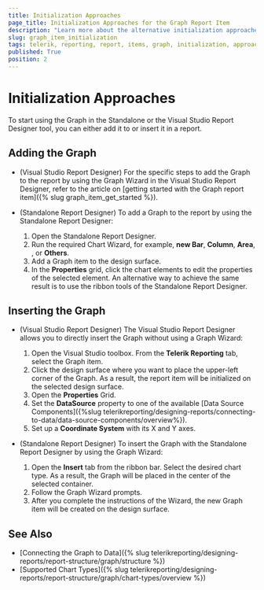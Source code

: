 ```yaml
---
title: Initialization Approaches
page_title: Initialization Approaches for the Graph Report Item
description: "Learn more about the alternative initialization approaches when working with the Telerik Reporting Graph report item."
slug: graph_item_initialization
tags: telerik, reporting, report, items, graph, initialization, approaches, insert, add
published: True
position: 2
---
```


# Initialization Approaches 

To start using the Graph in the Standalone or the Visual Studio Report Designer tool, you can either add it to or insert it in a report.  

## Adding the Graph

* (Visual Studio Report Designer) For the specific steps to add the Graph to the report by using the Graph Wizard in the Visual Studio Report Designer, refer to the article on [getting started with the Graph report item]({% slug graph_item_get_started %}). 

* (Standalone Report Designer) To add a Graph to the report by using the Standalone Report Designer: 

  1. Open the Standalone Report Designer. 
  1. Run the required Chart Wizard, for example, **new Bar**, **Column**, **Area**, , or **Others**. 
  1. Add a Graph item to the design surface. 
  1. In the **Properties** grid, click the chart elements to edit the properties of the selected element. An alternative way to achieve the same result is to use the ribbon tools of the Standalone Report Designer. 

## Inserting the Graph

* (Visual Studio Report Designer) The Visual Studio Report Designer allows you to directly insert the Graph without using a Graph Wizard: 

  1. Open the Visual Studio toolbox. From the **Telerik Reporting** tab, select the Graph item.
  1. Click the design surface where you want to place the upper-left corner of the Graph. As a result, the report item will be initialized on the selected design surface.
  1. Open the **Properties** Grid.
  1. Set the **DataSource** property to one of the available [Data Source Components]({%slug telerikreporting/designing-reports/connecting-to-data/data-source-components/overview%}).
  1. Set up a **Coordinate System** with its X and Y axes.

* (Standalone Report Designer) To insert the Graph with the Standalone Report Designer by using the Graph Wizard:

  1. Open the **Insert** tab from the ribbon bar. Select the desired chart type. As a result, the Graph will be placed in the center of the selected container.
  1. Follow the Graph Wizard prompts.
  1. After you complete the instructions of the Wizard, the new Graph item will be created on the design surface. 


## See Also 

* [Connecting the Graph to Data]({% slug telerikreporting/designing-reports/report-structure/graph/structure %})
* [Supported Chart Types]({% slug telerikreporting/designing-reports/report-structure/graph/chart-types/overview %})